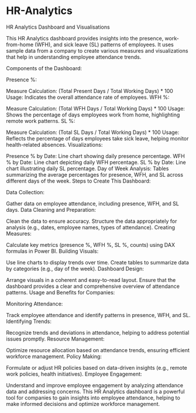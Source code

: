 # HR-Analytics
HR Analytics Dashboard and Visualisations

This HR Analytics dashboard provides insights into the presence, work-from-home (WFH), and sick leave (SL) patterns of employees. It uses sample data from a company to create various measures and visualizations that help in understanding employee attendance trends.

Components of the Dashboard:

Presence %:

Measure Calculation: (Total Present Days / Total Working Days) * 100
Usage: Indicates the overall attendance rate of employees.
WFH %:

Measure Calculation: (Total WFH Days / Total Working Days) * 100
Usage: Shows the percentage of days employees work from home, highlighting remote work patterns.
SL %:

Measure Calculation: (Total SL Days / Total Working Days) * 100
Usage: Reflects the percentage of days employees take sick leave, helping monitor health-related absences.
Visualizations:

Presence % by Date: Line chart showing daily presence percentage.
WFH % by Date: Line chart depicting daily WFH percentage.
SL % by Date: Line chart illustrating daily SL percentage.
Day of Week Analysis: Tables summarizing the average percentages for presence, WFH, and SL across different days of the week.
Steps to Create This Dashboard:

Data Collection:

Gather data on employee attendance, including presence, WFH, and SL days.
Data Cleaning and Preparation:

Clean the data to ensure accuracy.
Structure the data appropriately for analysis (e.g., dates, employee names, types of attendance).
Creating Measures:

Calculate key metrics (presence %, WFH %, SL %, counts) using DAX formulas in Power BI.
Building Visuals:

Use line charts to display trends over time.
Create tables to summarize data by categories (e.g., day of the week).
Dashboard Design:

Arrange visuals in a coherent and easy-to-read layout.
Ensure that the dashboard provides a clear and comprehensive overview of attendance patterns.
Usage and Benefits for Companies:

Monitoring Attendance:

Track employee attendance and identify patterns in presence, WFH, and SL.
Identifying Trends:

Recognize trends and deviations in attendance, helping to address potential issues promptly.
Resource Management:

Optimize resource allocation based on attendance trends, ensuring efficient workforce management.
Policy Making:

Formulate or adjust HR policies based on data-driven insights (e.g., remote work policies, health initiatives).
Employee Engagement:

Understand and improve employee engagement by analyzing attendance data and addressing concerns.
This HR Analytics dashboard is a powerful tool for companies to gain insights into employee attendance, helping to make informed decisions and optimize workforce management.
